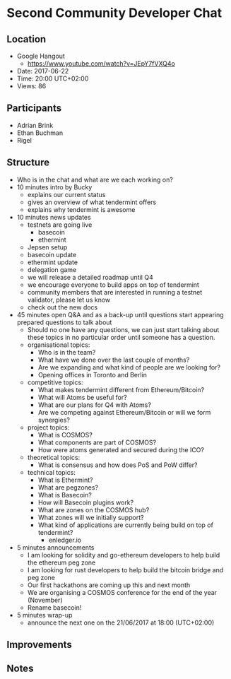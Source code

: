 # Second Community Developer Chat

## Location
- Google Hangout
  - https://www.youtube.com/watch?v=JEpY7fVXQ4o
- Date: 2017-06-22
- Time: 20:00 UTC+02:00
- Views: 86

## Participants
- Adrian Brink
- Ethan Buchman
- Rigel

## Structure
- Who is in the chat and what are we each working on?
- 10 minutes intro by Bucky
  - explains our current status
  - gives an overview of what tendermint offers
  - explains why tendermint is awesome
- 10 minutes news updates
  - testnets are going live
    - basecoin
    - ethermint
  - Jepsen setup
  - basecoin update
  - ethermint update
  - delegation game
  - we will release a detailed roadmap until Q4
  - we encourage everyone to build apps on top of tendermint
  - community members that are interested in running a testnet validator, please let us know
  - check out the new docs
- 45 minutes open Q&A and as a back-up until questions start appearing prepared questions to talk about
  - Should no one have any questions, we can just start talking about these topics in no particular order until someone has a question.
  - organisational topics:
    - Who is in the team?
    - What have we done over the last couple of months?
    - Are we expanding and what kind of people are we looking for?
    - Opening offices in Toronto and Berlin
  - competitive topics:
    - What makes tendermint different from Ethereum/Bitcoin?
    - What will Atoms be useful for?
    - What are our plans for Q4 with Atoms?
    - Are we competing against Ethereum/Bitcoin or will we form synergies?
  - project topics:
    - What is COSMOS?
    - What components are part of COSMOS?
    - How were atoms generated and secured during the ICO?
  - theoretical topics:
    - What is consensus and how does PoS and PoW differ?
  - technical topics:
    - What is Ethermint?
    - What are pegzones?
    - What is Basecoin?
    - How will Basecoin plugins work?
    - What are zones on the COSMOS hub?
    - What zones will we initially support?
    - What kind of applications are currently being build on top of tendermint?
      - enledger.io
- 5 minutes announcements
  - I am looking for solidity and go-ethereum developers to help build the ethereum peg zone
  - I am looking for rust developers to help build the bitcoin bridge and peg zone
  - Our first hackathons are coming up this and next month
  - We are organising a COSMOS conference for the end of the year (November)
  - Rename basecoin!
- 5 minutes wrap-up
  - announce the next one on the 21/06/2017 at 18:00 (UTC+02:00)
  
## Improvements


## Notes

